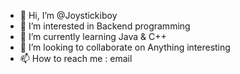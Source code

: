 - 👋 Hi, I’m @Joystickiboy
- 👀 I’m interested in Backend programming
- 🌱 I’m currently learning Java & C++
- 💞️ I’m looking to collaborate on Anything interesting
- 📫 How to reach me : email
